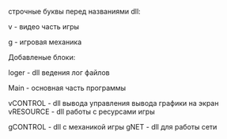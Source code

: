 строчные буквы перед названиями dll: 

v - видео часть игры

g - игровая механика

Добавленые блоки:

loger - dll ведения лог файлов

Main - основная часть программы

vCONTROL - dll вывода управления вывода графики на экран
vRESOURCE - dll работы с ресурсами игры

gCONTROL - dll с механикой игры
gNET - dll для работы сети